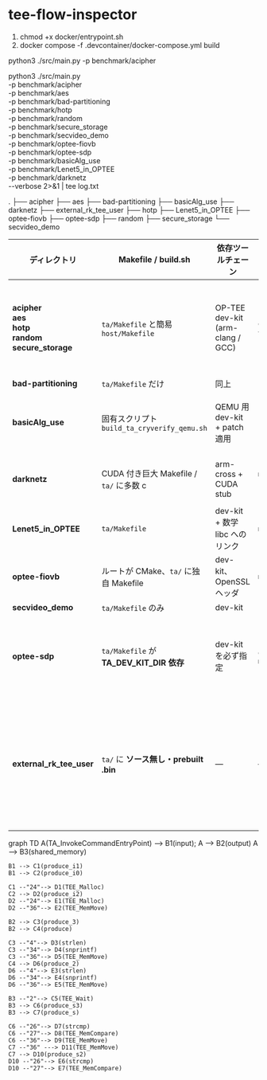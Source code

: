 # tee-flow-inspector

1. chmod +x docker/entrypoint.sh
2. docker compose -f .devcontainer/docker-compose.yml build

python3 ./src/main.py -p benchmark/acipher

python3 ./src/main.py \
  -p benchmark/acipher \
  -p benchmark/aes \
  -p benchmark/bad-partitioning \
  -p benchmark/hotp \
  -p benchmark/random \
  -p benchmark/secure_storage \
  -p benchmark/secvideo_demo \
  -p benchmark/optee-fiovb \
  -p benchmark/optee-sdp \
  -p benchmark/basicAlg_use \
  -p benchmark/Lenet5_in_OPTEE \
  -p benchmark/darknetz \
  --verbose 2>&1 | tee log.txt

.
├── acipher
├── aes
├── bad-partitioning
├── basicAlg_use
├── darknetz
├── external_rk_tee_user
├── hotp
├── Lenet5_in_OPTEE
├── optee-fiovb
├── optee-sdp
├── random
├── secure_storage
└── secvideo_demo

| ディレクトリ                                                                  | Makefile / build.sh                      | 依存ツールチェーン                        | 典型的に必要なもの                                   | ひとこと判定                       |
| ----------------------------------------------------------------------- | ---------------------------------------- | -------------------------------- | ------------------------------------------- | ---------------------------- |
| **acipher**<br>**aes**<br>**hotp**<br>**random**<br>**secure\_storage** | `ta/Makefile` と簡易 `host/Makefile`        | OP-TEE dev-kit (arm-clang / GCC) | `export TA_DEV_KIT_DIR=<…/export-ta_arm32>` | **◯** 開発環境があれば素直に通る          |
| **bad-partitioning**                                                    | `ta/Makefile` だけ                         | 同上                               | 同上                                          | **◯**                        |
| **basicAlg\_use**                                                       | 固有スクリプト `build_ta_cryverify_qemu.sh`     | QEMU 用 dev-kit + patch適用         | `bash ./build_ta_cryverify_qemu.sh`         | **△** スクリプトが前提               |
| **darknetz**                                                            | CUDA 付き巨大 Makefile / `ta/` に多数 c         | arm-cross + CUDA stub            | `make -C ta`：ヘッダ欠如を手当てすれば可                  | **△** 環境依存が強い                |
| **Lenet5\_in\_OPTEE**                                                   | `ta/Makefile`                            | dev-kit + 数学 libc へのリンク          | `make -C ta`                                | **◯**                        |
| **optee-fiovb**                                                         | ルートが CMake、`ta/` に独自 Makefile            | dev-kit、OpenSSL ヘッダ              | `make -C ta`                                | **◯**                        |
| **secvideo\_demo**                                                      | `ta/Makefile` のみ                         | dev-kit                          | 同上                                          | **◯**                        |
| **optee-sdp**                                                           | `ta/Makefile` が **TA\_DEV\_KIT\_DIR 依存** | dev-kit を必ず指定                    | `export TA_DEV_KIT_DIR=...` → `make -C ta`  | **△** Dev-kit が無いと空ビルド       |
| **external\_rk\_tee\_user**                                             | `ta/` に **ソース無し・prebuilt .bin**          | —                                | ―                                           | **✕** TA の再ビルド不可（署名済みバイナリのみ） |


graph TD
    A(TA_InvokeCommandEntryPoint) --> B1(input);
    A --> B2(output)
    A --> B3(shared_memory)

    B1 --> C1(produce_i1)
    B1 --> C2(produce_i0)

    C1 --"24"--> D1(TEE_Malloc)
    C2 --> D2(produce_i2)
    D2 --"24"--> E1(TEE_Malloc)
    D2 --"36"--> E2(TEE_MemMove)

    B2 --> C3(produce_3)
    B2 --> C4(produce)

    C3 --"4"--> D3(strlen)
    C3 --"34"--> D4(snprintf)
    C3 --"36"--> D5(TEE_MemMove)
    C4 --> D6(produce_2)
    D6 --"4"--> E3(strlen)
    D6 --"34"--> E4(snprintf)
    D6 --"36"--> E5(TEE_MemMove)
    
    B3 --"2"--> C5(TEE_Wait)
    B3 --> C6(produce_s3)
    B3 --> C7(produce_s)

    C6 --"26"--> D7(strcmp)
    C6 --"27"--> D8(TEE_MemCompare)
    C6 --"36"--> D9(TEE_MemMove)
    C7 --"36" ---> D11(TEE_MemMove)
    C7 --> D10(produce_s2)
    D10 --"26"--> E6(strcmp)
    D10 --"27"--> E7(TEE_MemCompare)


    
